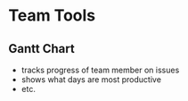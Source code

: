 # Team Tools

## Gantt Chart
- tracks progress of team member on issues
- shows what days are most productive
- etc.

